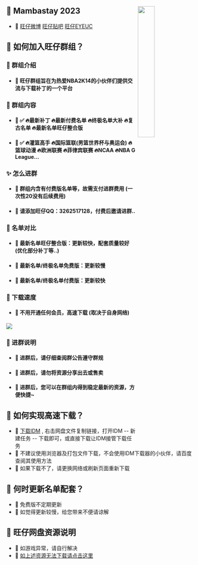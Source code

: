 ## <img src="https://gcore.jsdelivr.net/gh/Wangzai2K/Auiew/A2/Reward.png" width="30%" align=right />🏀 Mambastay 2023
- 🎈 [旺仔微博](https://weibo.com/u/7523590830) [旺仔贴吧](https://tieba.baidu.com/f?fr=home&kw=2k14) [旺仔EYEUC](https://bbs.eyeuc.com/down/user/旺仔)

## 🏀 如何加入旺仔群组？

### 👋 群组介绍
- #### 🎈 旺仔群组旨在为热爱NBA2K14的小伙伴们提供交流与下载补丁的一个平台

### 🎨 群组内容
- #### 🎈 ✅ 🔥最新补丁 🔥最新付费名单 🔥终极名单大补 🔥复古名单 🔥最新名单旺仔整合版
- #### 🎈 ✅ 🔥灌篮高手 🔥国际篮联(男篮世界杯与奥运会) 🔥篮球动漫 🔥欧洲联赛 🔥菲律宾联赛 🔥NCAA 🔥NBA G League...

### ✨ 怎么进群
- #### 🎈 **群组内含有付费版名单等，故需支付进群费用 (一次性20没有后续费用)**
- #### 🎈 **请添加旺仔QQ：3262517128，付费后邀请进群..**

### 🎉 名单对比
- #### 🎈 最新名单旺仔整合版：更新较快，配套质量较好 (优化部分补丁等..)
- #### 🎈 最新名单/终极名单免费版：更新较慢
- #### 🎈 最新名单/终极名单付费版：更新较快

### 🚀 下载速度 
- #### 🎈 不用开通任何会员，高速下载 (取决于自身网络)
![](https://s1.ax1x.com/2023/03/31/ppRNUIA.png)

### 🎃 进群说明
- #### 🎈 进群后，请仔细查阅群公告遵守群规
- #### 🎈 进群后，请勿将资源分享出去或售卖
- #### 🎈 进群后，您可以在群组内得到稳定最新的资源，方便快捷~

## 🏀 如何实现高速下载？
- 🎈 [下载IDM](https://aliyundrive.com/s/6UFKShKmQy5) , 右击网盘文件复制链接，打开IDM -- 新建任务 -- 下载即可，或直接下载让IDM接管下载任务
- 🎈 不建议使用浏览器及打包文件下载，不会使用IDM下载器的小伙伴，请百度查阅其使用方法 
- 🎈 如果下载不了，请更换网络或刷新页面重新下载

## 🏀 何时更新名单配套？
- 🎈 免费版不定期更新
- 🎈 如觉得更新较慢，给您带来不便请谅解

## 🏀 旺仔网盘资源说明
- 🎈 如游戏异常，请自行解决
- 🎈 [如上述资源无法下载请点击这里](https://url09.ctfile.com/d/15364309-53521643-990546?p=1628]NBA2K14[/url])


